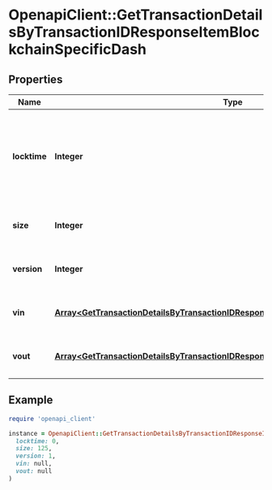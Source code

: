 # OpenapiClient::GetTransactionDetailsByTransactionIDResponseItemBlockchainSpecificDash

## Properties

| Name | Type | Description | Notes |
| ---- | ---- | ----------- | ----- |
| **locktime** | **Integer** | Represents the time at which a particular transaction can be added to the blockchain. |  |
| **size** | **Integer** | Represents the total size of this transaction. |  |
| **version** | **Integer** | Represents transaction version number. |  |
| **vin** | [**Array&lt;GetTransactionDetailsByTransactionIDResponseItemBlockchainSpecificDashVin&gt;**](GetTransactionDetailsByTransactionIDResponseItemBlockchainSpecificDashVin.md) | Represents the transaction inputs. |  |
| **vout** | [**Array&lt;GetTransactionDetailsByTransactionIDResponseItemBlockchainSpecificDashVout&gt;**](GetTransactionDetailsByTransactionIDResponseItemBlockchainSpecificDashVout.md) | Represents the transaction outputs. |  |

## Example

```ruby
require 'openapi_client'

instance = OpenapiClient::GetTransactionDetailsByTransactionIDResponseItemBlockchainSpecificDash.new(
  locktime: 0,
  size: 125,
  version: 1,
  vin: null,
  vout: null
)
```

